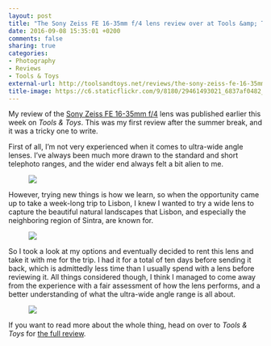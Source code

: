 ```yaml
---
layout: post
title: "The Sony Zeiss FE 16-35mm f/4 lens review over at Tools &amp; Toys"
date: 2016-09-08 15:35:01 +0200
comments: false
sharing: true
categories: 
- Photography
- Reviews
- Tools & Toys
external-url: http://toolsandtoys.net/reviews/the-sony-zeiss-fe-16-35mm-f4-lens-review/
title-image: https://c6.staticflickr.com/9/8180/29461493021_6837af0482_o.jpg
---
```


My review of the [Sony Zeiss FE 16-35mm f/4](https://www.amazon.com/Sony-16-35mm-Vario-Tessar-E-Mount-Lens/dp/B00NGTN25C/?tag=analogsens-20) lens was published earlier this week on _Tools & Toys_. This was my first review after the summer break, and it was a tricky one to write.

First of all, I’m not very experienced when it comes to ultra-wide angle lenses. I’ve always been much more drawn to the standard and short telephoto ranges, and the wider end always felt a bit alien to me.

<figure class="full-width">
<img src="https://c4.staticflickr.com/9/8261/29461604731_8b822e9893_o.jpg"/>
</figure>

However, trying new things is how we learn, so when the opportunity came up to take a week-long trip to Lisbon, I knew I wanted to try a wide lens to capture the beautiful natural landscapes that Lisbon, and especially the neighboring region of Sintra, are known for.

<figure class="panorama">
<img src="https://c1.staticflickr.com/8/7570/29432815152_5c93e0b6c1_o.jpg"/>
</figure>

So I took a look at my options and eventually decided to rent this lens and take it with me for the trip. I had it for a total of ten days before sending it back, which is admittedly less time than I usually spend with a lens before reviewing it. All things considered though, I think I managed to come away from the experience with a fair assessment of how the lens performs, and a better understanding of what the ultra-wide angle range is all about.

<figure class="full-width">
<img src="https://c4.staticflickr.com/9/8033/29461597491_7ee44a5322_o.jpg"/>
</figure>

If you want to read more about the whole thing, head on over to _Tools & Toys_ for [the full review](http://toolsandtoys.net/reviews/the-sony-zeiss-fe-16-35mm-f4-lens-review/).